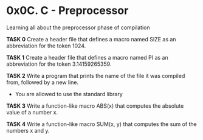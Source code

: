 # 0x0C. C - Preprocessor

Learning all about the preprocessor phase of compilation

**TASK 0**
Create a header file that defines a macro named SIZE as an abbreviation for the token 1024.

**TASK 1**
Create a header file that defines a macro named PI as an abbreviation for the token 3.14159265359.

**TASK 2**
Write a program that prints the name of the file it was compiled from, followed by a new line.
* You are allowed to use the standard library

**TASK 3**
Write a function-like macro ABS(x) that computes the absolute value of a number x.

**TASK 4**
Write a function-like macro SUM(x, y) that computes the sum of the numbers x and y.